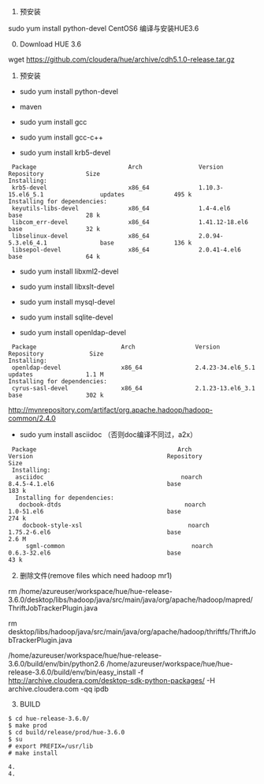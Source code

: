 
1. 预安装

sudo yum install python-devel
CentOS6 编译与安装HUE3.6

0. Download HUE 3.6

 wget https://github.com/cloudera/hue/archive/cdh5.1.0-release.tar.gz


1. 预安装

* sudo yum install python-devel

* maven

* sudo yum install gcc

* sudo yum install gcc-c++

* sudo yum install krb5-devel
>
```
 Package                          Arch                Version                          Repository            Size
Installing:
 krb5-devel                       x86_64              1.10.3-15.el6_5.1                updates              495 k
Installing for dependencies:
 keyutils-libs-devel              x86_64              1.4-4.el6                        base                  28 k
 libcom_err-devel                 x86_64              1.41.12-18.el6                   base                  32 k
 libselinux-devel                 x86_64              2.0.94-5.3.el6_4.1               base                 136 k
 libsepol-devel                   x86_64              2.0.41-4.el6                     base                  64 k
```

* sudo yum install libxml2-devel

* sudo yum install libxslt-devel

* sudo yum install mysql-devel



* sudo yum install sqlite-devel

* sudo yum install  openldap-devel
>
```
 Package                        Arch                 Version                          Repository             Size
Installing:
 openldap-devel                 x86_64               2.4.23-34.el6_5.1                updates               1.1 M
Installing for dependencies:
 cyrus-sasl-devel               x86_64               2.1.23-13.el6_3.1                base                  302 k

```




http://mvnrepository.com/artifact/org.apache.hadoop/hadoop-common/2.4.0



* sudo yum install asciidoc  （否则doc编译不同过，a2x）
>
```
 Package                                        Arch                                Version                                      Repository                         Size
 Installing:
  asciidoc                                       noarch                              8.4.5-4.1.el6                                base                              183 k
  Installing for dependencies:
   docbook-dtds                                   noarch                              1.0-51.el6                                   base                              274 k
    docbook-style-xsl                              noarch                              1.75.2-6.el6                                 base                              2.6 M
     sgml-common                                    noarch                              0.6.3-32.el6                                 base                               43 k
```


2. 删除文件(remove files which need hadoop mr1)

rm /home/azureuser/workspace/hue/hue-release-3.6.0/desktop/libs/hadoop/java/src/main/java/org/apache/hadoop/mapred/ThriftJobTrackerPlugin.java

rm desktop/libs/hadoop/java/src/main/java/org/apache/hadoop/thriftfs/ThriftJobTrackerPlugin.java



 /home/azureuser/workspace/hue/hue-release-3.6.0/build/env/bin/python2.6 /home/azureuser/workspace/hue/hue-release-3.6.0/build/env/bin/easy_install -f http://archive.cloudera.com/desktop-sdk-python-packages/    -H archive.cloudera.com -qq ipdb


3. BUILD
```shell
$ cd hue-release-3.6.0/
$ make prod
$ cd build/release/prod/hue-3.6.0
$ su 
# export PREFIX=/usr/lib
# make install

4. 
4. 

